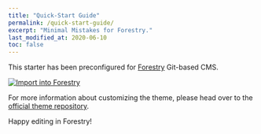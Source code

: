 ```yaml
---
title: "Quick-Start Guide"
permalink: /quick-start-guide/
excerpt: "Minimal Mistakes for Forestry."
last_modified_at: 2020-06-10
toc: false
---
```


This starter has been preconfigured for [Forestry](https://forestry.io) Git-based CMS.

[![Import into Forestry](https://assets.forestry.io/import-to-forestryK.svg)](https://app.forestry.io/quick-start?repo=dirtyf/jekyll-minimal-mistakes-forestry&engine=jekyll)

For more information about customizing the theme, please head over to the [official theme repository](https://github.com/mmistakes/minimal-mistakes).

Happy editing in Forestry!
